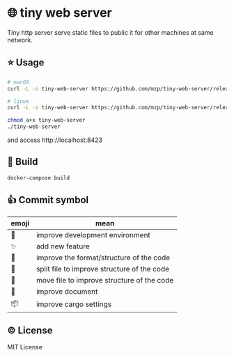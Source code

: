 # :globe_with_meridians: tiny web server
Tiny http server serve static files to public it for other machines at same network.

## :star: Usage

```sh
# macOS
curl -L -o tiny-web-server https://github.com/mzp/tiny-web-server/releases/download/1.0.0/tiny-web-server-x86_64-apple-darwin

# linux
curl -L -o tiny-web-server https://github.com/mzp/tiny-web-server/releases/download/1.0.0/tiny-web-server-x86_64-unknown-linux-gnu

chmod a+x tiny-web-server
./tiny-web-server
```

and access http://localhost:8423

## :wrench: Build

```
docker-compose build
```

## :+1: Commit symbol

|emoji              |mean                                    |
|-------------------|----------------------------------------|
|:wrench:           |improve development environment         |
|:sparkles:         |add new feature                         |
|:lipstick:         |improve the format/structure of the code|
|:hocho:            |split file to improve structure of the code|
|:truck:            |move file to improve structure of the code|
|:memo:             |improve document                        |
|:package:          |improve cargo settings                  |

## :copyright: License
MIT License
